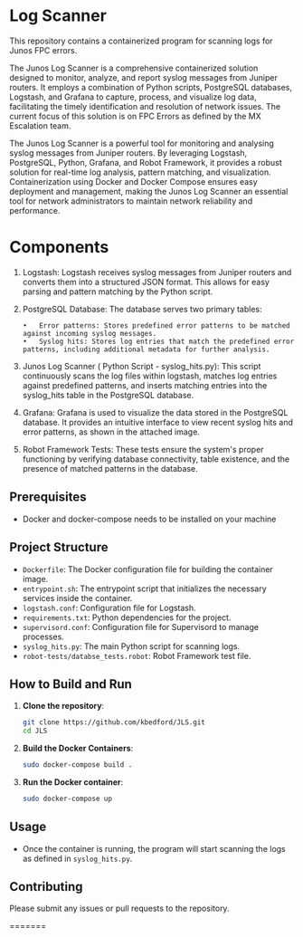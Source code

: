 # Log Scanner 

This repository contains a containerized program for scanning logs for Junos FPC errors.

The Junos Log Scanner is a comprehensive containerized solution designed to monitor, analyze, and report syslog messages from Juniper routers. It employs a combination of Python scripts, PostgreSQL databases, Logstash, and Grafana to capture, process, and visualize log data, facilitating the timely identification and resolution of network issues. The current focus of this solution is on FPC Errors as defined by the MX Escalation team.

The Junos Log Scanner is a powerful tool for monitoring and analysing syslog messages from Juniper routers. By leveraging Logstash, PostgreSQL, Python, Grafana, and Robot Framework, it provides a robust solution for real-time log analysis, pattern matching, and visualization. Containerization using Docker and Docker Compose ensures easy deployment and management, making the Junos Log Scanner an essential tool for network administrators to maintain network reliability and performance.

# Components

1.	Logstash: Logstash receives syslog messages from Juniper routers and converts them into a structured JSON format. This allows for easy parsing and pattern matching by the Python   script.

2.	PostgreSQL Database: The database serves two primary tables:
   
        •	Error patterns: Stores predefined error patterns to be matched against incoming syslog messages.
        •	Syslog hits: Stores log entries that match the predefined error patterns, including additional metadata for further analysis.

4.	Junos Log Scanner ( Python Script - syslog_hits.py): This script continuously scans the log files within logstash, matches log entries against predefined patterns, and inserts matching entries into the syslog_hits table in the PostgreSQL database.

5.	Grafana: Grafana is used to visualize the data stored in the PostgreSQL database. It provides an intuitive interface to view recent syslog hits and error patterns, as shown in the attached image.

6.	Robot Framework Tests: These tests ensure the system's proper functioning by verifying database connectivity, table existence, and the presence of matched patterns in the database.



## Prerequisites

- Docker and docker-compose needs to be installed on your machine

## Project Structure

- `Dockerfile`: The Docker configuration file for building the container image.
- `entrypoint.sh`: The entrypoint script that initializes the necessary services inside the container.
- `logstash.conf`: Configuration file for Logstash.
- `requirements.txt`: Python dependencies for the project.
- `supervisord.conf`: Configuration file for Supervisord to manage processes.
- `syslog_hits.py`: The main Python script for scanning logs.
- `robot-tests/databse_tests.robot`: Robot Framework test file.

## How to Build and Run

1. **Clone the repository**:
    ```sh
    git clone https://github.com/kbedford/JLS.git
    cd JLS
    ```

2. **Build the Docker Containers**:
    ```sh
    sudo docker-compose build .
    ```

3. **Run the Docker container**:
    ```sh
    sudo docker-compose up
    ```

## Usage

- Once the container is running, the program will start scanning the logs as defined in `syslog_hits.py`.

## Contributing

Please submit any issues or pull requests to the repository.

=======

